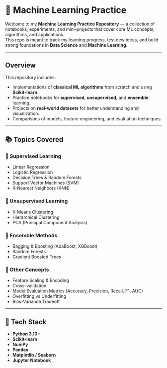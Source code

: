 # 🤖 Machine Learning Practice

Welcome to my **Machine Learning Practice Repository** — a collection of notebooks, experiments, and mini-projects that cover core ML concepts, algorithms, and applications.  
This repo is meant to track my learning progress, test new ideas, and build strong foundations in **Data Science** and **Machine Learning**.

---

##  Overview

This repository includes:
- Implementations of **classical ML algorithms** from scratch and using **Scikit-learn**.
- Practice notebooks for **supervised**, **unsupervised**, and **ensemble** learning.
- Projects on **real-world datasets** for better understanding and visualization.
- Comparisons of models, feature engineering, and evaluation techniques.

---

## 📚 Topics Covered

### 🔹 Supervised Learning
- Linear Regression  
- Logistic Regression  
- Decision Trees & Random Forests  
- Support Vector Machines (SVM)  
- K-Nearest Neighbors (KNN)

### 🔹 Unsupervised Learning
- K-Means Clustering  
- Hierarchical Clustering  
- PCA (Principal Component Analysis)

### 🔹 Ensemble Methods
- Bagging & Boosting (AdaBoost, XGBoost)  
- Random Forests  
- Gradient Boosted Trees  

### 🔹 Other Concepts
- Feature Scaling & Encoding  
- Cross-validation  
- Model Evaluation Metrics (Accuracy, Precision, Recall, F1, AUC)  
- Overfitting vs Underfitting  
- Bias-Variance Tradeoff  


---

## 🧱 Tech Stack

- **Python 3.10+**
- **Scikit-learn**
- **NumPy**
- **Pandas**
- **Matplotlib / Seaborn**
- **Jupyter Notebook**


